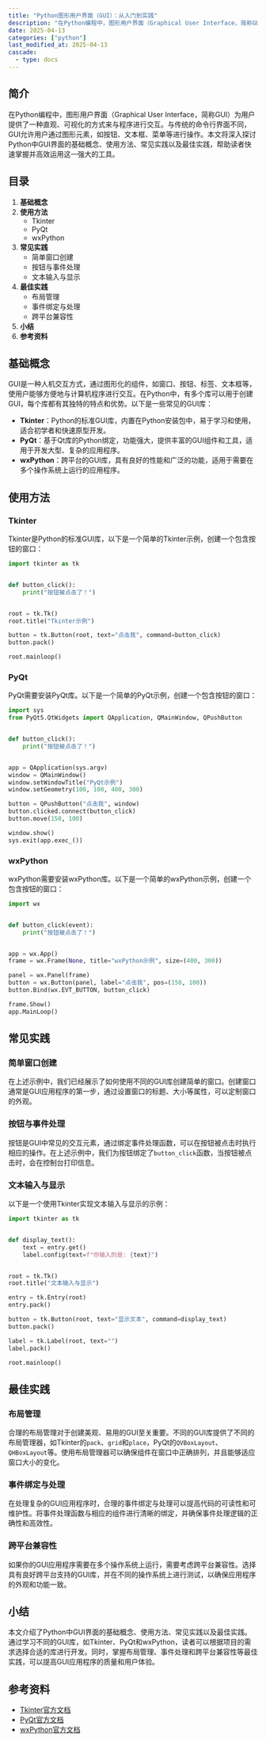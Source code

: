 ```yaml
---
title: "Python图形用户界面（GUI）：从入门到实践"
description: "在Python编程中，图形用户界面（Graphical User Interface，简称GUI）为用户提供了一种直观、可视化的方式来与程序进行交互。与传统的命令行界面不同，GUI允许用户通过图形元素，如按钮、文本框、菜单等进行操作。本文将深入探讨Python中GUI界面的基础概念、使用方法、常见实践以及最佳实践，帮助读者快速掌握并高效运用这一强大的工具。"
date: 2025-04-13
categories: ["python"]
last_modified_at: 2025-04-13
cascade:
  - type: docs
---
```



## 简介
在Python编程中，图形用户界面（Graphical User Interface，简称GUI）为用户提供了一种直观、可视化的方式来与程序进行交互。与传统的命令行界面不同，GUI允许用户通过图形元素，如按钮、文本框、菜单等进行操作。本文将深入探讨Python中GUI界面的基础概念、使用方法、常见实践以及最佳实践，帮助读者快速掌握并高效运用这一强大的工具。

<!-- more -->
## 目录
1. **基础概念**
2. **使用方法**
    - Tkinter
    - PyQt
    - wxPython
3. **常见实践**
    - 简单窗口创建
    - 按钮与事件处理
    - 文本输入与显示
4. **最佳实践**
    - 布局管理
    - 事件绑定与处理
    - 跨平台兼容性
5. **小结**
6. **参考资料**

## 基础概念
GUI是一种人机交互方式，通过图形化的组件，如窗口、按钮、标签、文本框等，使用户能够方便地与计算机程序进行交互。在Python中，有多个库可以用于创建GUI，每个库都有其独特的特点和优势。以下是一些常见的GUI库：
- **Tkinter**：Python的标准GUI库，内置在Python安装包中，易于学习和使用，适合初学者和快速原型开发。
- **PyQt**：基于Qt库的Python绑定，功能强大，提供丰富的GUI组件和工具，适用于开发大型、复杂的应用程序。
- **wxPython**：跨平台的GUI库，具有良好的性能和广泛的功能，适用于需要在多个操作系统上运行的应用程序。

## 使用方法
### Tkinter
Tkinter是Python的标准GUI库，以下是一个简单的Tkinter示例，创建一个包含按钮的窗口：

```python
import tkinter as tk


def button_click():
    print("按钮被点击了！")


root = tk.Tk()
root.title("Tkinter示例")

button = tk.Button(root, text="点击我", command=button_click)
button.pack()

root.mainloop()
```

### PyQt
PyQt需要安装PyQt库。以下是一个简单的PyQt示例，创建一个包含按钮的窗口：

```python
import sys
from PyQt5.QtWidgets import QApplication, QMainWindow, QPushButton


def button_click():
    print("按钮被点击了！")


app = QApplication(sys.argv)
window = QMainWindow()
window.setWindowTitle("PyQt示例")
window.setGeometry(100, 100, 400, 300)

button = QPushButton("点击我", window)
button.clicked.connect(button_click)
button.move(150, 100)

window.show()
sys.exit(app.exec_())
```

### wxPython
wxPython需要安装wxPython库。以下是一个简单的wxPython示例，创建一个包含按钮的窗口：

```python
import wx


def button_click(event):
    print("按钮被点击了！")


app = wx.App()
frame = wx.Frame(None, title="wxPython示例", size=(400, 300))

panel = wx.Panel(frame)
button = wx.Button(panel, label="点击我", pos=(150, 100))
button.Bind(wx.EVT_BUTTON, button_click)

frame.Show()
app.MainLoop()
```

## 常见实践
### 简单窗口创建
在上述示例中，我们已经展示了如何使用不同的GUI库创建简单的窗口。创建窗口通常是GUI应用程序的第一步，通过设置窗口的标题、大小等属性，可以定制窗口的外观。

### 按钮与事件处理
按钮是GUI中常见的交互元素，通过绑定事件处理函数，可以在按钮被点击时执行相应的操作。在上述示例中，我们为按钮绑定了`button_click`函数，当按钮被点击时，会在控制台打印信息。

### 文本输入与显示
以下是一个使用Tkinter实现文本输入与显示的示例：

```python
import tkinter as tk


def display_text():
    text = entry.get()
    label.config(text=f"你输入的是: {text}")


root = tk.Tk()
root.title("文本输入与显示")

entry = tk.Entry(root)
entry.pack()

button = tk.Button(root, text="显示文本", command=display_text)
button.pack()

label = tk.Label(root, text="")
label.pack()

root.mainloop()
```

## 最佳实践
### 布局管理
合理的布局管理对于创建美观、易用的GUI至关重要。不同的GUI库提供了不同的布局管理器，如Tkinter的`pack`、`grid`和`place`，PyQt的`QVBoxLayout`、`QHBoxLayout`等。使用布局管理器可以确保组件在窗口中正确排列，并且能够适应窗口大小的变化。

### 事件绑定与处理
在处理复杂的GUI应用程序时，合理的事件绑定与处理可以提高代码的可读性和可维护性。将事件处理函数与相应的组件进行清晰的绑定，并确保事件处理逻辑的正确性和高效性。

### 跨平台兼容性
如果你的GUI应用程序需要在多个操作系统上运行，需要考虑跨平台兼容性。选择具有良好跨平台支持的GUI库，并在不同的操作系统上进行测试，以确保应用程序的外观和功能一致。

## 小结
本文介绍了Python中GUI界面的基础概念、使用方法、常见实践以及最佳实践。通过学习不同的GUI库，如Tkinter、PyQt和wxPython，读者可以根据项目的需求选择合适的库进行开发。同时，掌握布局管理、事件处理和跨平台兼容性等最佳实践，可以提高GUI应用程序的质量和用户体验。

## 参考资料
- [Tkinter官方文档](https://docs.python.org/3/library/tkinter.html)
- [PyQt官方文档](https://www.riverbankcomputing.com/static/Docs/PyQt5/)
- [wxPython官方文档](https://wxpython.org/Phoenix/docs/html/index.html)